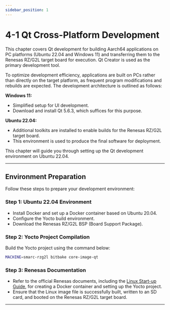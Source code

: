 ```yaml
---
sidebar_position: 1
---
```


# 4-1 Qt Cross-Platform Development

This chapter covers Qt development for building Aarch64 applications on PC platforms (Ubuntu 22.04 and Windows 11) and transferring them to the Renesas RZ/G2L target board for execution. Qt Creator is used as the primary development tool.

To optimize development efficiency, applications are built on PCs rather than directly on the target platform, as frequent program modifications and rebuilds are expected. The development architecture is outlined as follows:

**Windows 11:**
- Simplified setup for UI development.
- Download and install Qt 5.6.3, which suffices for this purpose.

**Ubuntu 22.04:**
- Additional toolkits are installed to enable builds for the Renesas RZ/G2L target board.
- This environment is used to produce the final software for deployment.

This chapter will guide you through setting up the Qt development environment on Ubuntu 22.04.

---

## Environment Preparation

Follow these steps to prepare your development environment:

### Step 1: Ubuntu 22.04 Environment

- Install Docker and set up a Docker container based on Ubuntu 20.04.
- Configure the Yocto build environment.
- Download the Renesas RZ/G2L BSP (Board Support Package).

### Step 2: Yocto Project Compilation

Build the Yocto project using the command below:

```bash
MACHINE=smarc-rzg2l bitbake core-image-qt
```

### Step 3: Renesas Documentation

- Refer to the official Renesas documents, including the [Linux Start-up Guide](https://www.renesas.cn/cn/zh/document/gde/smarc-evk-rzg2l-rzg2lc-rzg2ul-linux-start-guide-rev103?r=1467981), for creating a Docker container and setting up the Yocto project.
- Ensure that the Linux image file is successfully built, written to an SD card, and booted on the Renesas RZ/G2L target board.

---